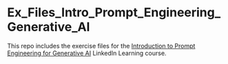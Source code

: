 # Ex_Files_Intro_Prompt_Engineering_Generative_AI
This repo includes the exercise files for the [Introduction to Prompt Engineering for Generative AI](https://www.linkedin.com/learning-login/share?forceAccount=false&redirect=https%3A%2F%2Fwww.linkedin.com%2Flearning%2Fintroduction-to-prompt-engineering-for-generative-ai%3Ftrk%3Dshare_ent_url%26shareId%3DgKeIqGRNSMS85sVXJIXseg%253D%253D) LinkedIn Learning course.